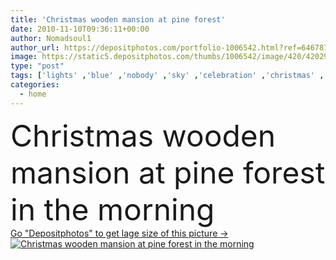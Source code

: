 ```yaml
---
title: 'Christmas wooden mansion at pine forest'
date: 2010-11-10T09:36:11+00:00
author: Nomadsoul1
author_url: https://depositphotos.com/portfolio-1006542.html?ref=64678756
image: https://static5.depositphotos.com/thumbs/1006542/image/420/4202912/api_thumb_450.jpg?forcejpeg=true
type: "post"
tags: ['lights' ,'blue' ,'nobody' ,'sky' ,'celebration' ,'christmas' ,'day' ,'decoration' ,'holiday' ,'season' ,'travel' ,'vacations' ,'sunlight' ,'outdoors' ,'scene' ,'morning' ,'wooden' ,'tree' ,'european' ,'landscape' ,'scenics' ,'cold' ,'snow' ,'winter' ,'pine' ,'building' ,'estate' ,'exterior' ,'house' ,'structure' ,'home' ,'clear' ,'fingers' ,'forest' ,'stairs' ,'mansion' ,'ice' ,'in' ,'woods' ,'residential' ,'ladder' ,'villa' ,'At' ,'log' ,'ranch' ,'cabin' ,'ornaments' ,'Suburb' ,'alps' ,'dom' ]
categories: 
  - home
---
```

<div aling="center">
            <font size="60"> Christmas wooden mansion at pine forest in the morning</font>   
</div>
<div>
    <a href='https://depositphotos.com/4202912/stock-photo-christmas-wooden-mansion-at-pine.html?ref=64678756' target=_blank > Go "Depositphotos" to get lage size of this picture ->
        <img href='https://depositphotos.com/4202912/stock-photo-christmas-wooden-mansion-at-pine.html?ref=64678756' src='https://static5.depositphotos.com/1006542/420/i/950/depositphotos_4202912-stock-photo-christmas-wooden-mansion-at-pine.jpg?forcejpeg=true' alt='Christmas wooden mansion at pine forest in the morning' >
    </a>
</div>
